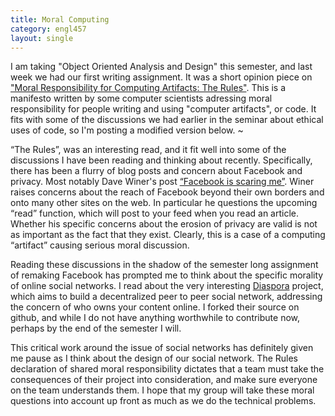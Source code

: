 ```yaml
--- 
title: Moral Computing
category: engl457
layout: single
---
```


I am taking "Object Oriented Analysis and Design" this semester, and last week we had our first writing assignment. It was a short opinion piece on ["Moral Responsibility for Computing Artifacts: The Rules"](https://edocs.uis.edu/kmill2/www/TheRules/). This is a manifesto written by some computer scientists adressing moral responsibility for people writing and using "computer artifacts", or code. It fits with some of the discussions we had earlier in the seminar about ethical uses of code, so I'm posting a modified version below.
~

“The Rules”, was an interesting read, and it fit well into some of the discussions I have been reading and thinking about recently. Specifically, there has been a flurry of blog posts and concern about Facebook and privacy. Most notably Dave Winer's post [“Facebook is scaring me”](http://scripting.com/stories/2011/09/24/facebookIsScaringMe.html). Winer raises concerns about the reach of Facebook beyond their own borders and onto many other sites on the web. In particular he questions the upcoming “read” function, which will post to your feed when you read an article. Whether his specific concerns about the erosion of privacy are valid is not as important as the fact that they exist. Clearly, this is a case of a computing “artifact”  causing serious moral discussion.

Reading these discussions in the shadow of the semester long assignment of remaking Facebook has prompted me to think about the specific morality of online social networks. I read about the very interesting [Diaspora](https://joindiaspora.com/) project, which aims to build a decentralized peer to peer social network, addressing the concern of who owns your content online. I forked their source on github, and while I do not have anything worthwhile to contribute now, perhaps by the end of the semester I will.

This critical work around the issue of social networks has definitely given me pause as I think about the design of our social network. The Rules declaration of shared moral responsibility dictates that a team must take the consequences of their project into consideration, and make sure everyone on the team understands them. I hope that my group will take these moral questions into account up front as much as we do the technical problems.         
